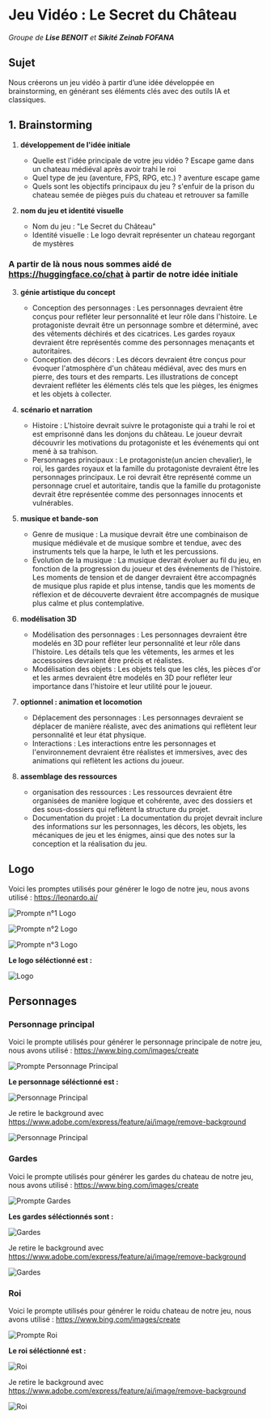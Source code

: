 # Jeu Vidéo : Le Secret du Château

_Groupe de **Lise BENOIT** et **Sikité Zeinab FOFANA**_

## Sujet

Nous créerons un jeu vidéo à partir d’une idée développée en brainstorming, en générant ses éléments clés avec des outils IA et classiques.

## 1. Brainstorming

1. **développement de l'idée initiale**

   - Quelle est l'idée principale de votre jeu vidéo ? Escape game dans un chateau médiéval après avoir trahi le roi
   - Quel type de jeu (aventure, FPS, RPG, etc.) ? aventure escape game
   - Quels sont les objectifs principaux du jeu ? s'enfuir de la prison du chateau semée de pièges puis du chateau et retrouver sa famille

2. **nom du jeu et identité visuelle**

   - Nom du jeu : "Le Secret du Château"
   - Identité visuelle : Le logo devrait représenter un chateau regorgant de mystères

### A partir de là nous nous sommes aidé de https://huggingface.co/chat à partir de notre idée initiale

3. **génie artistique du concept**

   - Conception des personnages : Les personnages devraient être conçus pour refléter leur personnalité et leur rôle dans l'histoire. Le protagoniste devrait être un personnage sombre et déterminé, avec des vêtements déchirés et des cicatrices. Les gardes royaux devraient être représentés comme des personnages menaçants et autoritaires.
   - Conception des décors : Les décors devraient être conçus pour évoquer l'atmosphère d'un château médiéval, avec des murs en pierre, des tours et des remparts. Les illustrations de concept devraient refléter les éléments clés tels que les pièges, les énigmes et les objets à collecter.

4. **scénario et narration**

   - Histoire : L'histoire devrait suivre le protagoniste qui a trahi le roi et est emprisonné dans les donjons du château. Le joueur devrait découvrir les motivations du protagoniste et les événements qui ont mené à sa trahison.
   - Personnages principaux : Le protagoniste(un ancien chevalier), le roi, les gardes royaux et la famille du protagoniste devraient être les personnages principaux. Le roi devrait être représenté comme un personnage cruel et autoritaire, tandis que la famille du protagoniste devrait être représentée comme des personnages innocents et vulnérables.

5. **musique et bande-son**

   - Genre de musique : La musique devrait être une combinaison de musique médiévale et de musique sombre et tendue, avec des instruments tels que la harpe, le luth et les percussions.
   - Évolution de la musique : La musique devrait évoluer au fil du jeu, en fonction de la progression du joueur et des événements de l'histoire. Les moments de tension et de danger devraient être accompagnés de musique plus rapide et plus intense, tandis que les moments de réflexion et de découverte devraient être accompagnés de musique plus calme et plus contemplative.

6. **modélisation 3D**

   - Modélisation des personnages : Les personnages devraient être modelés en 3D pour refléter leur personnalité et leur rôle dans l'histoire. Les détails tels que les vêtements, les armes et les accessoires devraient être précis et réalistes.
   - Modélisation des objets : Les objets tels que les clés, les pièces d'or et les armes devraient être modelés en 3D pour refléter leur importance dans l'histoire et leur utilité pour le joueur.

7. **optionnel : animation et locomotion**

   - Déplacement des personnages : Les personnages devraient se déplacer de manière réaliste, avec des animations qui reflètent leur personnalité et leur état physique.
   - Interactions : Les interactions entre les personnages et l'environnement devraient être réalistes et immersives, avec des animations qui reflètent les actions du joueur.

8. **assemblage des ressources**
   - organisation des ressources : Les ressources devraient être organisées de manière logique et cohérente, avec des dossiers et des sous-dossiers qui reflètent la structure du projet.
   - Documentation du projet : La documentation du projet devrait inclure des informations sur les personnages, les décors, les objets, les mécaniques de jeu et les énigmes, ainsi que des notes sur la conception et la réalisation du jeu.

## Logo

Voici les promptes utilisés pour générer le logo de notre jeu, nous avons utilisé : https://leonardo.ai/

![Prompte n°1 Logo](images\promptLogo1.png)

![Prompte n°2 Logo](images\IMAGELOGO1.png)

![Prompte n°3 Logo](images\IMAGELOGO2.png)

**Le logo séléctionné est :**

![Logo](images\Logo.jpeg)

## Personnages

### Personnage principal

Voici le prompte utilisés pour générer le personnage principale de notre jeu, nous avons utilisé : https://www.bing.com/images/create

![Prompte Personnage Principal](images\personnagePrincipal.png)

**Le personnage séléctionné est :**

![Personnage Principal](images\PersoPrincipal.jpg)

Je retire le background avec https://www.adobe.com/express/feature/ai/image/remove-background

![Personnage Principal](images\PersoPrincipalRemoveBg.png)

### Gardes

Voici le prompte utilisés pour générer les gardes du chateau de notre jeu, nous avons utilisé : https://www.bing.com/images/create

![Prompte Gardes](images\GardePrompte.png)

**Les gardes séléctionnés sont :**

![Gardes](images\gardes.jpg)

Je retire le background avec https://www.adobe.com/express/feature/ai/image/remove-background

![Gardes](images\Gardes_remove_bg.png)

### Roi

Voici le prompte utilisés pour générer le roidu chateau de notre jeu, nous avons utilisé : https://www.bing.com/images/create

![Prompte Roi](images\PrompteRoi.png)

**Le roi séléctionné est :**

![Roi](images\Roi.jpg)

Je retire le background avec https://www.adobe.com/express/feature/ai/image/remove-background

![Roi](images\RoiRemoveBg.png)
